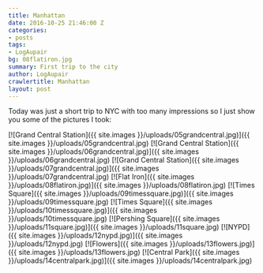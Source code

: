 ```yaml
---
title: Manhattan
date: 2016-10-25 21:46:00 Z
categories:
- posts
tags:
- LogAupair
bg: 08flatiron.jpg
summary: First trip to the city
author: LogAupair
crawlertitle: Manhattan
layout: post
---
```


Today was just a short trip to NYC with too many impressions so I just show you some of the pictures I took:

[![Grand Central Station]({{ site.images }}/uploads/05grandcentral.jpg)]({{ site.images }}/uploads/05grandcentral.jpg)
[![Grand Central Station]({{ site.images }}/uploads/06grandcentral.jpg)]({{ site.images }}/uploads/06grandcentral.jpg)
[![Grand Central Station]({{ site.images }}/uploads/07grandcentral.jpg)]({{ site.images }}/uploads/07grandcentral.jpg)
[![Flat Iron]({{ site.images }}/uploads/08flatiron.jpg)]({{ site.images }}/uploads/08flatiron.jpg)
[![Times Square]({{ site.images }}/uploads/09timessquare.jpg)]({{ site.images }}/uploads/09timessquare.jpg)
[![Times Square]({{ site.images }}/uploads/10timessquare.jpg)]({{ site.images }}/uploads/10timessquare.jpg)
[![Pershing Square]({{ site.images }}/uploads/11square.jpg)]({{ site.images }}/uploads/11square.jpg)
[![NYPD]({{ site.images }}/uploads/12nypd.jpg)]({{ site.images }}/uploads/12nypd.jpg)
[![Flowers]({{ site.images }}/uploads/13flowers.jpg)]({{ site.images }}/uploads/13flowers.jpg)
[![Central Park]({{ site.images }}/uploads/14centralpark.jpg)]({{ site.images }}/uploads/14centralpark.jpg)